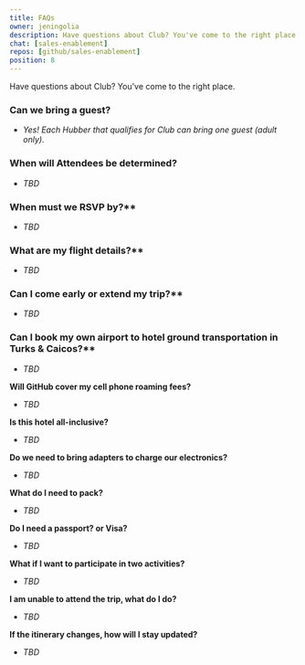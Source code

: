 ```yaml
---
title: FAQs
owner: jeningolia
description: Have questions about Club? You've come to the right place
chat: [sales-enablement]
repos: [github/sales-enablement]
position: 8
---
```



Have questions about Club? You've come to the right place.

### Can we bring a guest?
* *Yes! Each Hubber that qualifies for Club can bring one guest (adult only).*

### When will Attendees be determined?
* *TBD*

### When must we RSVP by?**
* *TBD*

### What are my flight details?**
* *TBD*

### Can I come early or extend my trip?**
* *TBD*

### Can I book my own airport to hotel ground transportation in Turks & Caicos?**
* *TBD*

**Will GitHub cover my cell phone roaming fees?**
* *TBD*

**Is this hotel all-inclusive?**
* *TBD*

**Do we need to bring adapters to charge our electronics?**
* *TBD*

**What do I need to pack?**
* *TBD*

**Do I need a passport? or Visa?**
* *TBD*

**What if I want to participate in two activities?**
* *TBD*

**I am unable to attend the trip, what do I do?**
* *TBD*

**If the itinerary changes, how will I stay updated?**
* *TBD*
